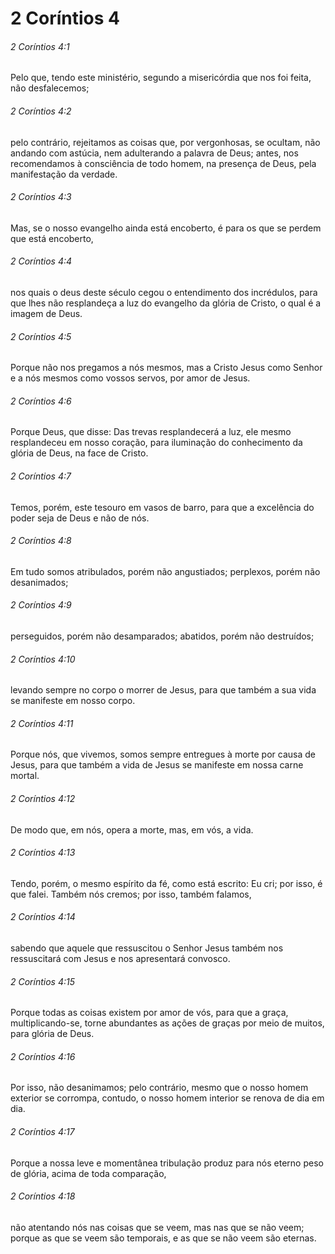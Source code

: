 # 2 Coríntios 4

###### 2 Coríntios 4:1

Pelo que, tendo este ministério, segundo a misericórdia que nos foi feita, não desfalecemos;

###### 2 Coríntios 4:2

pelo contrário, rejeitamos as coisas que, por vergonhosas, se ocultam, não andando com astúcia, nem adulterando a palavra de Deus; antes, nos recomendamos à consciência de todo homem, na presença de Deus, pela manifestação da verdade.

###### 2 Coríntios 4:3

Mas, se o nosso evangelho ainda está encoberto, é para os que se perdem que está encoberto,

###### 2 Coríntios 4:4

nos quais o deus deste século cegou o entendimento dos incrédulos, para que lhes não resplandeça a luz do evangelho da glória de Cristo, o qual é a imagem de Deus.

###### 2 Coríntios 4:5

Porque não nos pregamos a nós mesmos, mas a Cristo Jesus como Senhor e a nós mesmos como vossos servos, por amor de Jesus.

###### 2 Coríntios 4:6

Porque Deus, que disse: Das trevas resplandecerá a luz, ele mesmo resplandeceu em nosso coração, para iluminação do conhecimento da glória de Deus, na face de Cristo.

###### 2 Coríntios 4:7

Temos, porém, este tesouro em vasos de barro, para que a excelência do poder seja de Deus e não de nós.

###### 2 Coríntios 4:8

Em tudo somos atribulados, porém não angustiados; perplexos, porém não desanimados;

###### 2 Coríntios 4:9

perseguidos, porém não desamparados; abatidos, porém não destruídos;

###### 2 Coríntios 4:10

levando sempre no corpo o morrer de Jesus, para que também a sua vida se manifeste em nosso corpo.

###### 2 Coríntios 4:11

Porque nós, que vivemos, somos sempre entregues à morte por causa de Jesus, para que também a vida de Jesus se manifeste em nossa carne mortal.

###### 2 Coríntios 4:12

De modo que, em nós, opera a morte, mas, em vós, a vida.

###### 2 Coríntios 4:13

Tendo, porém, o mesmo espírito da fé, como está escrito: Eu cri; por isso, é que falei. Também nós cremos; por isso, também falamos,

###### 2 Coríntios 4:14

sabendo que aquele que ressuscitou o Senhor Jesus também nos ressuscitará com Jesus e nos apresentará convosco.

###### 2 Coríntios 4:15

Porque todas as coisas existem por amor de vós, para que a graça, multiplicando-se, torne abundantes as ações de graças por meio de muitos, para glória de Deus.

###### 2 Coríntios 4:16

Por isso, não desanimamos; pelo contrário, mesmo que o nosso homem exterior se corrompa, contudo, o nosso homem interior se renova de dia em dia.

###### 2 Coríntios 4:17

Porque a nossa leve e momentânea tribulação produz para nós eterno peso de glória, acima de toda comparação,

###### 2 Coríntios 4:18

não atentando nós nas coisas que se veem, mas nas que se não veem; porque as que se veem são temporais, e as que se não veem são eternas.

